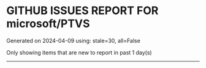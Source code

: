 
# GITHUB ISSUES REPORT FOR microsoft/PTVS


Generated on 2024-04-09 using: stale=30, all=False


Only showing items that are new to report in past 1 day(s)


---
